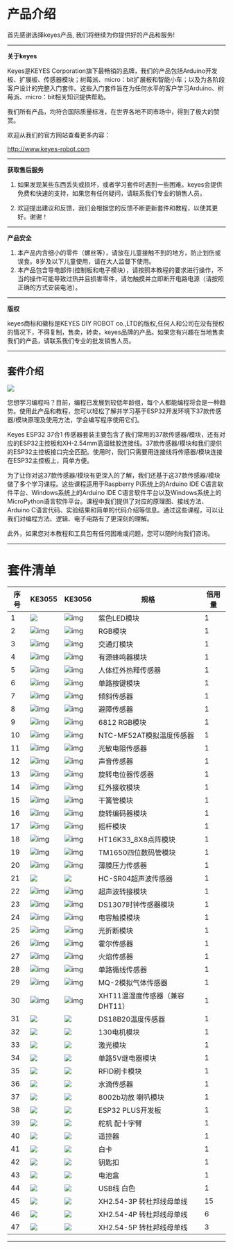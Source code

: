 
# 产品介绍

首先感谢选择keyes产品,
我们将继续为你提供好的产品和服务!

---

**关于keyes**

Keyes是KEYES Corporation旗下最畅销的品牌，我们的产品包括Arduino开发板、扩展板、传感器模块；树莓派、micro：bit扩展板和智能小车；以及为各阶段客户设计的完整入门套件。这些入门套件旨在为任何水平的客户学习Arduino、树莓派、micro：bit相关知识提供帮助。

我们所有产品，均符合国际质量标准，在世界各地不同市场中，得到了极大的赞赏。 

欢迎从我们的官方网站查看更多内容：

http://www.keyes-robot.com

---

**获取售后服务**

1. 如果发现某些东西丢失或损坏，或者学习套件时遇到一些困难。keyes会提供免费和快速的支持，如果您有任何疑问，请联系我们专业的销售人员。

2. 欢迎提出建议和反馈，我们会根据您的反馈不断更新套件和教程，以使其更好。谢谢！

---

**产品安全**                               

1. 本产品内含细小的零件（螺丝等），请放在儿童接触不到的地方，防止划伤或误食。8岁及以下儿童使用，请在大人监督下使用。
2. 本产品包含导电部件(控制板和电子模块），请按照本教程的要求进行操作，不当的操作可能导致过热并且损害零件，请勿触摸并立即断开电路电源（请按照正确的方式安装电池）。

---

**版权**

keyes商标和徽标是KEYES DIY ROBOT co.,LTD的版权,任何人和公司在没有授权的情况下，不得复制，售卖，转卖，keyes品牌的产品。如果您有兴趣在当地售卖我们的产品，请联系我们专业的批发销售人员。

---


## 套件介绍

![](media/KE3055.jpg)

您想学习编程吗？目前，编程已发展到较低年龄组，每个人都能编程将会是一种趋势。使用此产品和教程，您可以轻松了解并学习基于ESP32开发环境下37款传感器/模块原理及使用方法，学会编写程序使用它们。

Keyes ESP32 37合1 传感器套装主要包含了我们常用的37款传感器/模块，还有对应的ESP32主控板和XH-2.54mm高温硅胶连接线。37款传感器/模块和我们提供的ESP32主控板接口完全匹配。使用时，我们只需要用连接线将传感器/模块连接在ESP32主控板上，简单方便。

为了让你对这37款传感器/模块有更深入的了解，我们还基于这37款传感器/模块做了多个学习课程。这些课程适用于Raspberry Pi系统上的Arduino IDE C语言软件平台、Windows系统上的Arduino IDE C语言软件平台以及Windows系统上的MicroPython语言软件平台。课程中我们提供了对应的原理图、接线方法、Arduino C语言代码、实验结果和简单的代码介绍等信息。通过这些课程，可以让我们对编程方法、逻辑、电子电路有了更深刻的理解。       

此外，如果您对本教程和工具包有任何困难或问题，您可以随时向我们咨询。

---

# 套件清单

| 序号 | KE3055                   | KE3056                    | 规格                           | 倍用量 |
| ---- | ------------------------ | ------------------------- | ------------------------------ | ------ |
| 1    | ![](media/KE4075.png)    | ![img](media/KE4075S.png) | 紫色LED模块                    | 1      |
| 2    | ![img](media/KE4074.png) | ![img](media/KE4074S.png) | RGB模块                        | 1      |
| 3    | ![img](media/KE4008.png) | ![img](media/KE4008S.png) | 交通灯模块                     | 1      |
| 4    | ![img](media/KE4010.png) | ![img](media/KE4010S.png) | 有源蜂鸣器模块                 | 1      |
| 5    | ![img](media/KE4018.png) | ![img](media/KE4018S.png) | 人体红外热释传感器             | 1      |
| 6    | ![img](media/KE4012.png) | ![img](media/KE4012S.png) | 单路按键模块                   | 1      |
| 7    | ![img](media/KE4017.png) | ![img](media/KE4017S.png) | 倾斜传感器                     | 1      |
| 8    | ![img](media/KE4019.png) | ![img](media/KE4019S.png) | 避障传感器                     | 1      |
| 9    | ![img](media/KE4009.png) | ![img](media/KE4009S.png) | 6812 RGB模块                   | 1      |
| 10   | ![img](media/KE4025.png) | ![img](media/KE4025S.png) | NTC-MF52AT模拟温度传感器       | 1      |
| 11   | ![img](media/KE4026.png) | ![img](media/KE4026S.png) | 光敏电阻传感器                 | 1      |
| 12   | ![img](media/KE4027.png) | ![img](media/KE4027S.png) | 声音传感器                     | 1      |
| 13   | ![img](media/KE4030.png) | ![img](media/KE4030S.png) | 旋转电位器传感器               | 1      |
| 14   | ![img](media/KE4036.png) | ![img](media/KE4036S.png) | 红外接收模块                   | 1      |
| 15   | ![img](media/KE4015.png) | ![img](media/KE4015S.png) | 干簧管模块                     | 1      |
| 16   | ![img](media/KE4049.png) | ![img](media/KE4049S.png) | 旋转编码器模块                 | 1      |
| 17   | ![img](media/KE4050.png) | ![img](media/KE4050S.png) | 摇杆模块                       | 1      |
| 18   | ![img](media/KE4066.png) | ![img](media/KE4066S.png) | HT16K33_8X8点阵模块            | 1      |
| 19   | ![img](media/KE4060.png) | ![img](media/KE4060S.png) | TM1650四位数码管模块           | 1      |
| 20   | ![img](media/KE4069.png) | ![img](media/KE4069S.png) | 薄膜压力传感器                 | 1      |
| 21   | ![](media/MD0017.png)    | ![](media/MD0017.png)     | HC-SR04超声波传感器            | 1      |
| 22   | ![img](media/KE4039.png) | ![img](media/KE4039S.png) | 超声波转接模块                 | 1      |
| 23   | ![img](media/KE4072.png) | ![img](media/KE4072S.png) | DS1307时钟传感器模块           | 1      |
| 24   | ![img](media/KE4013.png) | ![img](media/KE4013S.png) | 电容触摸模块                   | 1      |
| 25   | ![img](media/KE4014.png) | ![img](media/KE4014S.png) | 光折断模块                     | 1      |
| 26   | ![img](media/KE4016.png) | ![img](media/KE4016S.png) | 霍尔传感器                     | 1      |
| 27   | ![img](media/KE4020.png) | ![img](media/KE4020S.png) | 火焰传感器                     | 1      |
| 28   | ![img](media/KE4024.png) | ![img](media/KE4024S.png) | 单路循线传感器                 | 1      |
| 29   | ![img](media/KE4029.png) | ![img](media/KE4029S.png) | MQ-2模拟气体传感器             | 1      |
| 30   | ![img](media/KE4033.png) | ![img](media/KE4033S.png) | XHT11温湿度传感器（兼容DHT11） | 1      |
| 31   | ![](media/KE4034.png)    | ![](media/KE4034S.png)    | DS18B20温度传感器              | 1      |
| 32   | ![](media/KE4038.png)    | ![](media/KE4038S.png)    | 130电机模块                    | 1      |
| 33   | ![](media/KE4043.png)    | ![](media/KE4043S.png)    | 激光模块                       | 1      |
| 34   | ![](media/KE4062.png)    | ![](media/KE4062S.png)    | 单路5V继电器模块               | 1      |
| 35   | ![](media/KE4065.png)    | ![](media/KE4065S.png)    | RFID刷卡模块                   | 1      |
| 36   | ![](media/KE4048.png)    | ![](media/KE4048S.png)    | 水滴传感器                     | 1      |
| 37   | ![](media/KE4067.png)    | ![](media/KE4067S.png)    | 8002b功放 喇叭模块             | 1      |
| 38   | ![](media/KS5016.png)    | ![](media/KS5016.png)     | ESP32 PLUS开发板               | 1      |
| 39   | ![](media/67820089.png)  | ![](media/67820089.png)   | 舵机 配十字臂                  | 1      |
| 40   | ![](media/67820038.png)  | ![](media/67820038.png)   | 遥控器                         | 1      |
| 41   | ![](media/69520001.png)  | ![](media/69520001.png)   | 白卡                           | 1      |
| 42   | ![](media/69520002.png)  | ![](media/69520002.png)   | 钥匙扣                         | 1      |
| 43   | ![](media/OR0266.png)    | ![](media/OR0266.png)     | 电池盒                         | 1      |
| 44   | ![](media/12600028.png)  | ![](media/12600028.png)   | USB线 白色                     | 1      |
| 45   | ![](media/19720013.png)  | ![](media/19720013.png)   | XH2.54-3P 转杜邦线母单线       | 15     |
| 46   | ![](media/19720101.png)  | ![](media/19720101.png)   | XH2.54-4P 转杜邦线母单线       | 6      |
| 47   | ![](media/19700212.png)  | ![](media/19700212.png)   | XH2.54-5P 转杜邦线母单线       | 3      |

---













